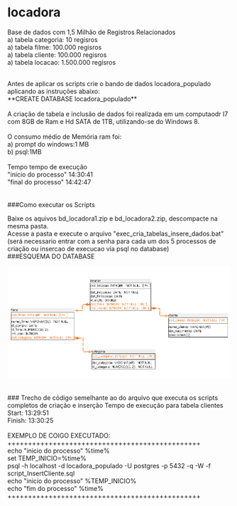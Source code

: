 # locadora
Base de dados com 1,5 Milhão de Registros Relacionados<br>
a) tabela categoria:  10 regisros<br>
a) tabela filme:     100.000 regisros<br>
a) tabela cliente:     100.000 regisros<br>
a) tabela locacao:     1.500.000 regisros<br>

<br>
Antes de aplicar os scripts crie o bando de dados locadora_populado aplicando as instruções abaixo:<br>
**CREATE DATABASE locadora_populado**<br>
<br>
A criação de tabela e inclusão de dados foi realizada em um computaodr I7 com 8GB de Ram e Hd SATA de 1TB, utilizando-se do Windows 8.<br>
<br>
O consumo médio de Memória ram foi:<br>
a) prompt do windows:1 MB<br>
b) psql:1MB <br>
<br>
Tempo tempo de execução 
<br>
"inicio do processo" 14:30:41<br>
"final do processo" 14:42:47<br>
<br>

<br>
###Como executar os Scripts<br>

Baixe os aquivos bd_locadora1.zip e  bd_locadora2.zip, descompacte na mesma pasta.
<br>
Acesse a pasta e execute o arquivo "exec_cria_tabelas_insere_dados.bat"<br>
(será necessario entrar com a senha para cada um dos 5 processos de criação ou insercao de execucao via psql no database)<br>
###ESQUEMA DO DATABASE<br>

![alt tag](https://github.com/projetosdatamining/locadora/blob/master/esquema_locadora.png)

<br>
### Trecho de código semelhante ao do arquivo que executa os scripts completos de criação e inserção 
Tempo de execução para tabela clientes<br>
Start: 13:29:51<br>
Finish: 13:30:25<br>
<br>
EXEMPLO DE COIGO EXECUTADO:<br>
+++++++++++++++++++++++++++++++++++++++++++++++<br>
echo "inicio do processo" %time%<br>
set TEMP_INICIO=%time%<br>
psql -h localhost -d locadora_populado -U postgres -p 5432 -q -W -f script_InsertCliente.sql<br>
echo "inicio do processo" %TEMP_INICIO%<br>
echo "fim do processo" %time%<br>
+++++++++++++++++++++++++++++++++++++++++++++++<br>
<br>

